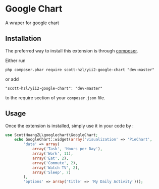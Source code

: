 Google Chart
============
A wraper for google chart

Installation
------------

The preferred way to install this extension is through [composer](http://getcomposer.org/download/).

Either run

```
php composer.phar require scott-hzl/yii2-google-chart "dev-master"
```

or add

```
"scott-hzl/yii2-google-chart": "dev-master"
```

to the require section of your `composer.json` file.


Usage
-----

Once the extension is installed, simply use it in your code by  :

```php
use ScottHuangZL\googlechart\GoogleChart;
    echo GoogleChart::widget(array('visualization' => 'PieChart',
        'data' => array(
            array('Task', 'Hours per Day'),
            array('Work', 11),
            array('Eat', 2),
            array('Commute', 2),
            array('Watch TV', 2),
            array('Sleep', 7)
        ),
        'options' => array('title' => 'My Daily Activity')));

```